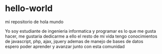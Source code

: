 # hello-world
mi repositorio de hola mundo

Yo soy estudiante de ingenieria informatica y programar es lo que me gusta hacer, me gustaria dedicarme a ello el resto de mi vida
tengo conocimientos de javascript, php, ajax, jquery ademas de manejo de bases de datos
espero poder aprender y avanzar junto con esta comunidad
